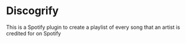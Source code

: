 # Discogrify
This is a Spotify plugin to create a playlist of every song that an artist is credited for on Spotify
